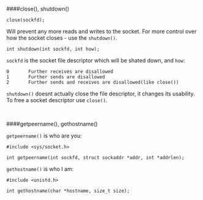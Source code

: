 ####close(), shutdown()

```
close(sockfd);
```

Will prevent any more reads and writes to the socket. For more control over how the socket closes - use the `shutdown()`.

```
int shutdown(int sockfd, int how);
```

`sockfd` is the socket file descriptor which will be shated down, and `how`:

```
0		Further receives are disallowed
1		Further sends are disallowed
2		Further sends and receives are disallowed(like close())
```

`shutdown()` doesnt actually close the file descriptor, it changes its usability. To free a socket descriptor use `close()`.

<br>

####getpeername(), gethostname()

`getpeername()` is who are you:

```
#include <sys/socket.h>

int getpeername(int sockfd, struct sockaddr *addr, int *addrlen);
```

`gethostname()` is who I am:

```
#include <unistd.h>

int gethostname(char *hostname, size_t size);
```

